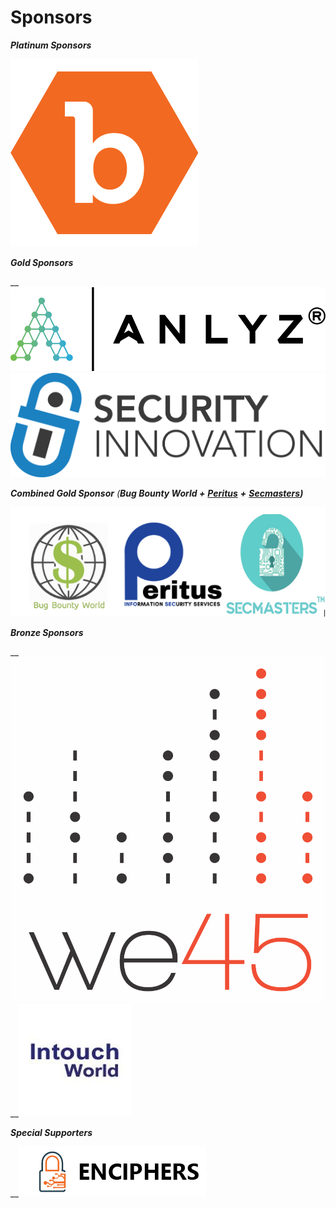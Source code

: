 # Sponsors

_**Platinum Sponsors**_

![](../.gitbook/assets/bugcrowd.png)

_**Gold Sponsors**_

\_\_[![](../.gitbook/assets/logo.png)](https://www.anlyz.co) [![](../.gitbook/assets/silogostacked.png)](https://www.securityinnovation.com)

_**Combined Gold Sponsor** \(**Bug Bounty World +**_ [_**Peritus**_](http://www.peritusinfosec.com/) _**+**_ [_**Secmasters**_](https://www.secmasters.com/)_**\)**_

![](../.gitbook/assets/combined-gold-sponsor.png)

_**Bronze Sponsors**_

\_\_[![](../.gitbook/assets/we45_logo_new_white.png)](https://www.we45.com/) \_\_[![](../.gitbook/assets/intouch-world-squarelogo-1469090815534.png)](http://www.intouchworld.net)

_**Special Supporters**_

\_\_[![](../.gitbook/assets/enciphers_logo%20%281%29.png)](https://enciphers.com/)

